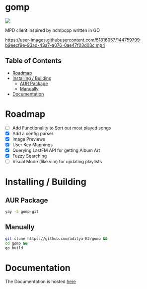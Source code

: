 # gomp

![](https://img.shields.io/badge/status-alpha-red)

 MPD client inspired by ncmpcpp written in GO

https://user-images.githubusercontent.com/51816057/144759799-b9eecf9e-93ad-43a7-a076-0ae47f03d03c.mp4

## Table of Contents

* [Roadmap](#roadmap)
* [Installing / Building](#installing--building)
	* [AUR Package](#aur-package)
	* [Manually](#manually)
* [Documentation](#documentation)

# Roadmap


- [ ] Add Functionality to Sort out most played songs
- [x] Add a config parser
- [x] Image Previews
- [x] User Key Mappings
- [x] Querying LastFM API for getting Album Art
- [x] Fuzzy Searching
- [ ] Visual Mode (like vim) for updating playlists

# Installing / Building

## AUR Package

```bash
yay -S gomp-git
```

## Manually

```bash
git clone https://github.com/aditya-K2/gomp &&
cd gomp &&
go build
```

# Documentation

The Documentation is hosted [here](https://aditya-K2.github.io/gomp/)

